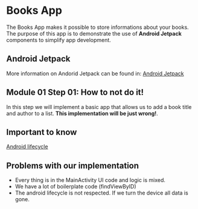 # Books App
The Books App makes it possible to store informations about your books. The purpose of this app is to demonstrate the use of **Android Jetpack** components to simplify app development.

## Android Jetpack
More information on Andorid Jetpack can be found in:
[Android Jetpack](https://developer.android.com/jetpack)

## Module 01 Step 01: How to not do it!
In this step we will implement a basic app that allows us to add a book title and author to a list. **This implementation will be just wrong!**.

## Important to know
[Android lifecycle](https://developer.android.com/guide/components/activities/activity-lifecycle)

## Problems with our implementation
- Every thing is in the MainActivity UI code and logic is mixed.
- We have a lot of boilerplate code (findViewByID)
- The android lifecycle is not respected. If we turn the device all data is gone.